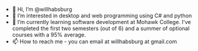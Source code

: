 - 👋 Hi, I’m @willhabsburg
- 👀 I’m interested in desktop and web programming using C# and python
- 🌱 I’m currently learning software development at Mohawk College.  I've completed the first two semesters (out of 6) and a summer of optional courses with a 95% average.
- 📫 How to reach me - you can email at willhabsburg at gmail.com

<!---
willhabsburg/willhabsburg is a ✨ special ✨ repository because its `README.md` (this file) appears on your GitHub profile.
You can click the Preview link to take a look at your changes.
--->
